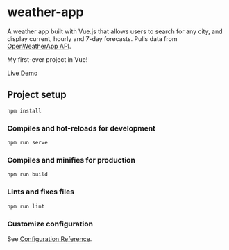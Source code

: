 # weather-app

A weather app built with Vue.js that allows users to search for any city, and display current, hourly and 7-day forecasts. Pulls data from [OpenWeatherApp API](https://openweathermap.org/).

My first-ever project in Vue!

[Live Demo](https://akirazian.github.io/weather-app/)

## Project setup
```
npm install
```
### Compiles and hot-reloads for development
```
npm run serve
```
### Compiles and minifies for production
```
npm run build
```
### Lints and fixes files
```
npm run lint
```
### Customize configuration
See [Configuration Reference](https://cli.vuejs.org/config/).
